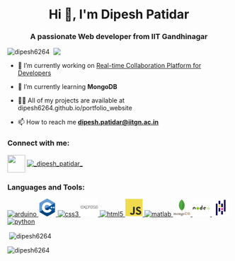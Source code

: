 
<h1 align="center">Hi 👋, I'm Dipesh Patidar</h1>
<h3 align="center">A passionate Web developer from IIT Gandhinagar</h3>
<img align="right" width="400" src="https://img.freepik.com/free-vector/hacker-operating-laptop-cartoon-icon-illustration-technology-icon-concept-isolated-flat-cartoon-style_138676-2387.jpg?w=996&t=st=1690610968~exp=1690611568~hmac=700817209eea5c9009f8bd326749143ed3e30e4bd779d9c1b516d9e14c12c25b">
<p align="left"> <img src="https://komarev.com/ghpvc/?username=dipesh6264&label=Profile%20views&color=0e75b6&style=flat" alt="dipesh6264" /> </p>

- 🔭 I’m currently working on [Real-time Collaboration Platform for Developers](https://github.com/dipesh6264/Metis_project_compiler)

- 🌱 I’m currently learning **MongoDB**

- 👨‍💻 All of my projects are available at dipesh6264.github.io/portfolio_website

- 📫 How to reach me **dipesh.patidar@iitgn.ac.in**

<h3 align="left">Connect with me:</h3>
<p align="left">
<a href="https://linkedin.com/in/dipesh-patidar-586133256/" target="blank"><img align="center" src="https://img.freepik.com/premium-vector/square-linkedin-logo-isolated-white-background_469489-892.jpg?size=626&ext=jpg&ga=GA1.1.123733343.1681604264&semt=ais" height="40" width="40" /></a>
<a href="https://instagram.com/_dipesh_patidar_" target="blank"><img align="center" src="https://img.freepik.com/free-vector/instagram-icon_1057-2227.jpg?size=626&ext=jpg&ga=GA1.1.123733343.1681604264&semt=ais" alt="_dipesh_patidar_" height="40" width="40" /></a>
</p>

<h3 align="left">Languages and Tools:</h3>
<p align="left"> <a href="https://www.arduino.cc/" target="_blank" rel="noreferrer"> <img src="https://cdn.worldvectorlogo.com/logos/arduino-1.svg" alt="arduino" width="40" height="40"/> </a> <a href="https://www.w3schools.com/cpp/" target="_blank" rel="noreferrer"> <img src="https://raw.githubusercontent.com/devicons/devicon/master/icons/cplusplus/cplusplus-original.svg" alt="cplusplus" width="40" height="40"/> </a> <a href="https://www.w3schools.com/css/" target="_blank" rel="noreferrer"> <img src="https://cdn-icons-png.flaticon.com/512/919/919826.png?w=996&t=st=1690613336~exp=1690613936~hmac=8751061a282a6d8b582dd75e36cf9a54396414d4d009c92db060c270e7f9e961" alt="css3" width="40" height="40"/> </a> <a href="https://expressjs.com" target="_blank" rel="noreferrer"> <img src="https://raw.githubusercontent.com/devicons/devicon/master/icons/express/express-original-wordmark.svg" alt="express" width="40" height="40"/> </a> <a href="https://www.w3.org/html/" target="_blank" rel="noreferrer"> <img src="https://cdn-icons-png.flaticon.com/512/919/919827.png?w=996&t=st=1690613264~exp=1690613864~hmac=a4901f76f3582d615e3cdc5c996bf4ad5f7caa9a52952925e0ca105449a042c8" alt="html5" width="40" height="40"/> </a> <a href="https://developer.mozilla.org/en-US/docs/Web/JavaScript" target="_blank" rel="noreferrer"> <img src="https://raw.githubusercontent.com/devicons/devicon/master/icons/javascript/javascript-original.svg" alt="javascript" width="40" height="40"/> </a> <a href="https://www.mathworks.com/" target="_blank" rel="noreferrer"> <img src="https://upload.wikimedia.org/wikipedia/commons/2/21/Matlab_Logo.png" alt="matlab" width="40" height="40"/> </a> <a href="https://www.mongodb.com/" target="_blank" rel="noreferrer"> <img src="https://raw.githubusercontent.com/devicons/devicon/master/icons/mongodb/mongodb-original-wordmark.svg" alt="mongodb" width="40" height="40"/> </a> <a href="https://nodejs.org" target="_blank" rel="noreferrer"> <img src="https://raw.githubusercontent.com/devicons/devicon/master/icons/nodejs/nodejs-original-wordmark.svg" alt="nodejs" width="40" height="40"/> </a> <a href="https://pandas.pydata.org/" target="_blank" rel="noreferrer"> <img src="https://raw.githubusercontent.com/devicons/devicon/2ae2a900d2f041da66e950e4d48052658d850630/icons/pandas/pandas-original.svg" alt="pandas" width="40" height="40"/> </a> <a href="https://www.python.org" target="_blank" rel="noreferrer"> <img src="https://cdn-icons-png.flaticon.com/512/423/423066.png?w=996&t=st=1690613436~exp=1690614036~hmac=118b1d3940f2e9626850d46ac31959a4cf687c846b8f5f7befb054e470bc6b5f" alt="python" width="40" height="40"/> </a> </p>

<p>&nbsp;<img align="center" src="https://github-readme-stats.vercel.app/api?username=dipesh6264&show_icons=true&locale=en" alt="dipesh6264" /></p>

<p><img align="center" src="https://github-readme-streak-stats.herokuapp.com/?user=dipesh6264&" alt="dipesh6264" /></p>
